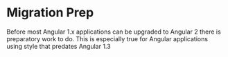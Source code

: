 # Migration Prep

Before most Angular 1.x applications can be upgraded to Angular 2 there is
preparatory work to do.  This is especially true for Angular applications
using style that predates Angular 1.3
